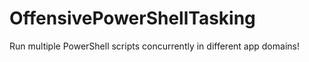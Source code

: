# OffensivePowerShellTasking
Run multiple PowerShell scripts concurrently in different app domains!
